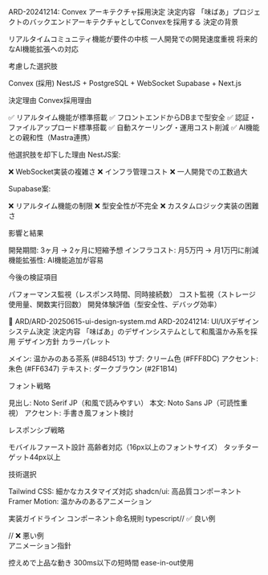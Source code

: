 ARD-20241214: Convex アーキテクチャ採用決定
決定内容
「味ばあ」プロジェクトのバックエンドアーキテクチャとしてConvexを採用する
決定の背景

リアルタイムコミュニティ機能が要件の中核
一人開発での開発速度重視
将来的なAI機能拡張への対応

考慮した選択肢

Convex (採用)
NestJS + PostgreSQL + WebSocket
Supabase + Next.js

決定理由
Convex採用理由

✅ リアルタイム機能が標準搭載
✅ フロントエンドからDBまで型安全
✅ 認証・ファイルアップロード標準搭載
✅ 自動スケーリング・運用コスト削減
✅ AI機能との親和性（Mastra連携）

他選択肢を却下した理由
NestJS案:

❌ WebSocket実装の複雑さ
❌ インフラ管理コスト
❌ 一人開発での工数過大

Supabase案:

❌ リアルタイム機能の制限
❌ 型安全性が不完全
❌ カスタムロジック実装の困難さ

影響と結果

開発期間: 3ヶ月 → 2ヶ月に短縮予想
インフラコスト: 月5万円 → 月1万円に削減
機能拡張性: AI機能追加が容易

今後の検証項目

パフォーマンス監視（レスポンス時間、同時接続数）
コスト監視（ストレージ使用量、関数実行回数）
開発体験評価（型安全性、デバッグ効率）


📁 ARD/ARD-20250615-ui-design-system.md
ARD-20241214: UI/UXデザインシステム決定
決定内容
「味ばあ」のデザインシステムとして和風温かみ系を採用
デザイン方針
カラーパレット

メイン: 温かみのある茶系 (#8B4513)
サブ: クリーム色 (#FFF8DC)
アクセント: 朱色 (#FF6347)
テキスト: ダークブラウン (#2F1B14)

フォント戦略

見出し: Noto Serif JP（和風で読みやすい）
本文: Noto Sans JP（可読性重視）
アクセント: 手書き風フォント検討

レスポンシブ戦略

モバイルファースト設計
高齢者対応（16px以上のフォントサイズ）
タッチターゲット44px以上

技術選択

Tailwind CSS: 細かなカスタマイズ対応
shadcn/ui: 高品質コンポーネント
Framer Motion: 温かみのあるアニメーション

実装ガイドライン
コンポーネント命名規則
typescript// ✅ 良い例
<RecipeCard />
<PrefectureMap />
<UserProfile />

// ❌ 悪い例  
<Card />
<Map />
<Profile />
アニメーション指針

控えめで上品な動き
300ms以下の短時間
ease-in-out使用


